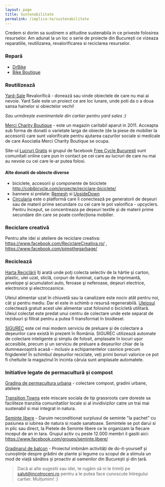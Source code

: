 ```yaml
---
layout: page
title: Sustenabilitate
permalink: /implica-te/sustenabilitate
---
```


Credem si dorim sa sustinem o atitudine sustenabila in ce priveste folosirea resurselor. Am adunat la un loc o serie de proiecte din București ce vizeaza reparatiile, reutilizarea, revalorificarea si reciclarea resurselor.

### Repară

- [DrBike](http://www.drbike.ro/reparatii-biciclete-ro.html)
- [Bike Boutique](https://btq.ro/service.html)
​
### Reutilizează

[Yard-Sale](https://www.facebook.com/TheFirstYardSale/) Revalorifică - donează sau vinde obiectele de care nu mai ai nevoie. Yard Sale este un proiect ce are loc lunare, unde poti da o a doua sansa hainelor si obiectelor vechi!

*Sau urmărește evenimentele din cartier pentru yard sales :)*

[Merci Charity Boutique](http://mercicharity.ro) - este un magazin caritabil aparut in 2011. Acceapta sub forma de donatii o varietate larga de obiecte (de la piese de mobilier la accesorii) care sunt valorificate pentru ajutarea cazurilor sociale si medicale de care Asociatia Merci Charity Boutique se ocupa.

Site-ul [Lucruri Gratis](http://lucrurigratis.ro/) si grupul de facebook [Free Cycle București](https://www.facebook.com/groups/325116167547550/) sunt comunitati online care pun in contact pe cei care au lucruri de care nu mai au nevoie cu cei care le-ar putea folosi.

#### Alte donatii de obiecte diverse

- biciclete, accesorii și componente de biciclete http://cobibicycle.com/proiecte/reciclare-biciclete/
- bannere si prelate: [Remesh](https://www.facebook.com/remesh.socialware) si [UpsideDown](https://www.facebook.com/upsidedownro/)
- [Circularia](https://www.facebook.com/circularia.ro/?hc_ref=SEARCH) este o platformă care îi conectează pe generatorii de deșeuri sau de materii prime secundare cu cei care le pot valorifica - upcyclers. Pentru început, se concentreaza pe deșeuri textile și de materii prime secundare din care se poate confecționa mobilier.

### Reciclare creativă

Pentru alte idei si ateliere de reciclare creativa:  https://www.facebook.com/ReciclareCreativa.ro/ , https://www.facebook.com/pimpthegarbage/

### Reciclează

[Harta Reciclării](https://www.hartareciclarii.ro) îţi arată unde poţi colecta selectiv de la hârtie şi carton, plastic, ulei uzat, sticlă, corpuri de iluminat, cartuşe de imprimantă, anvelope şi acumulatori auto, feroase şi neferoase, deşeuri electrice, electronice şi electrocasnice.

Uleiul alimentar uzat în chiuvetă sau la canalizare este nociv atât pentru noi, cât și pentru mediu. Dar el este in schimb o resursă regenerabilă. [Uleiosul](http://uleiosul.com/) colectează gratuit acest ulei alimentar uzat folosind o bicicletă utilitară. Uleiul colectat este predat unui centru de colectare unde este separat de reziduuri şi filtrat pentru a putea fi transformat în biodiesel.

[SIGUREC](http://www.sigurec.ro/) este cel mai modern serviciu de preluare și de colectare a deșeurilor care există în prezent în România. SIGUREC utilizează automate de colectare inteligente și simplu de folosit, amplasate în locuri ușor accesibile, precum și un serviciu de preluare a deșeurilor chiar de la dumneavoastră acasă – inclusiv a echipamentelor casnice precum frigiderele! În schimbul deșeurilor reciclate, veți primi bonuri valorice ce pot fi cheltuite la magazinul în incinta căruia sunt amplasate automatele.

### Initiative legate de permacultură și compost

[Gradina de permacultura urbana](https://www.facebook.com/GradinaDinGuraSiriului/) - colectare compost, gradini urbane, ateliere

[Transition Towns](https://www.facebook.com/InTranzitie/) este miscare sociala de tip grassroots care doreste sa faciliteze tranzitia comunitatilor locale si al invidivizilor catre un trai mai sustenabil si mai integrat in natura.

[Seminte libere](https://www.facebook.com/semintelibere/) - Daruim neconditionat surplusul de seminte "la pachet" cu pasiunea si iubirea de natura si roade sanatoase. Semintele se pot darui si in plic sau direct, la Pietele de Seminte libere ce le organizam la fiecare inceput de an in tara. Grupul activ cu peste 12.000 membri il gasiti aici: https://www.facebook.com/groups/seminte.libere/

[Gradinarul de balcon](http://www.gradinaruldebalcon.ro/) - Proiectul imbinăm activități de do­-it-­yourself și cunoștințe despre grădini de plante și legume  cu scopul de a stimula un mod de viață sănătos și proactiv al oamenilor din București și din țară.

> Dacă ai alte sugestii sau idei, te rugăm să ni le trimiți pe salut@incotroceni.ro pentru a le putea face cunoscute întregului cartier. Mulțumim! :)  
